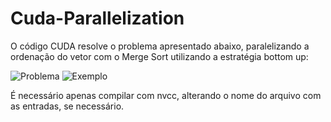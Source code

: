 # Cuda-Parallelization
O código CUDA resolve o problema apresentado abaixo, paralelizando a ordenação do vetor com o Merge Sort utilizando a estratégia bottom up:


![Problema](https://i.imgur.com/27P6Vl5.png)
![Exemplo](https://i.imgur.com/RllUJqD.png)


É necessário apenas compilar com nvcc, alterando o nome do arquivo com as entradas, se necessário.
